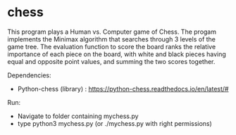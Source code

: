 # chess

This program plays a Human vs. Computer game of Chess. The progam implements the Minimax algorithm that searches through 3 levels of the game tree. 
The evaluation function to score the board ranks the relative importance of each piece on the board,
with white and black pieces having equal and opposite point values, and summing the two scores together. 

Dependencies:
- Python-chess (library) : https://python-chess.readthedocs.io/en/latest/#

Run:
- Navigate to folder containing mychess.py
- type python3 mychess.py (or ./mychess.py with right permissions)
